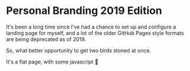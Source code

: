# Personal Branding 2019 Edition

It's been a long time since I've had a chance to set up and 
configure a landing page for myself, and a lot of the older
GitHub Pages style formats are being deprecated as of 2019.

So, what better opportunity to get two birds stoned at once.

It's a flat page, with some javascript :tada:
